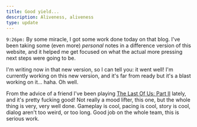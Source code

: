 ```yaml
---
title: Good yield...
description: Aliveness, aliveness
type: update
---
```


`9:26pm:` By some miracle, I got some work done today on that blog. I've been taking some (even more) *personal* notes in a difference version of this website, and it helped me get focused on what the actual more pressing next steps were going to be.

I'm writing now in that new version, so I can tell you: it went well! I'm currently working on this new version, and it's far from ready but it's a blast working on it... haha. Oh well.

From the advice of a friend I've been playing [The Last Of Us: Part II](https://en.wikipedia.org/wiki/The_Last_of_Us_Part_II) lately, and it's pretty fucking good! Not really a mood lifter, this one, but the whole thing is very, very well done. Gameplay is cool, pacing is cool, story is cool, dialog aren't too weird, or too long. Good job on the whole team, this is serious work.


